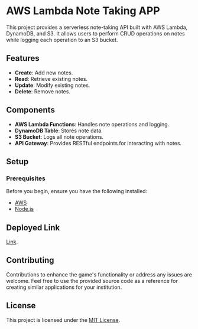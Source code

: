 # AWS Lambda Note Taking APP

This project provides a serverless note-taking API built with AWS Lambda, DynamoDB, and S3. It allows users to perform CRUD operations on notes while logging each operation to an S3 bucket.

## Features

- **Create**: Add new notes.
- **Read**: Retrieve existing notes.
- **Update**: Modify existing notes.
- **Delete**: Remove notes.

## Components

- **AWS Lambda Functions**: Handles note operations and logging.
- **DynamoDB Table**: Stores note data.
- **S3 Bucket**: Logs all note operations.
- **API Gateway**: Provides RESTful endpoints for interacting with notes.

## Setup

### Prerequisites

Before you begin, ensure you have the following installed:

- [AWS](https://aws.amazon.com/)
- [Node.js](https://nodejs.org/)

## Deployed Link
[Link](https://main--web-note-taker.netlify.app/).

## Contributing
Contributions to enhance the game's functionality or address any issues are welcome. Feel free to use the provided source code as a reference for creating similar applications for your institution.

## License
This project is licensed under the [MIT License](LICENSE).


